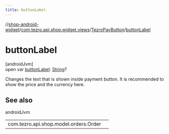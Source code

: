 ```yaml
---
title: buttonLabel
---
```

//[shop-android-widget](../../../index.html)/[com.tezro.api.shop.widget.views](../index.html)/[TezroPayButton](index.html)/[buttonLabel](button-label.html)



# buttonLabel



[androidJvm]\
open var [buttonLabel](button-label.html): [String](https://kotlinlang.org/api/latest/jvm/stdlib/kotlin/-string/index.html)?



Changes the text that is shown inside payment button. It is recommended to show the price and the currency here.



## See also


androidJvm

| | |
|---|---|
| com.tezro.api.shop.model.orders.Order |  |




